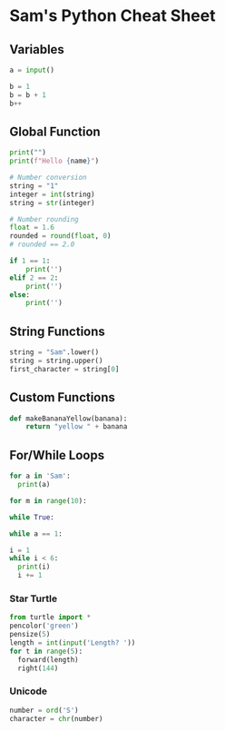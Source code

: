 # Sam's Python Cheat Sheet

## Variables
```python
a = input()

b = 1
b = b + 1
b++
```

## Global Function
```python
print("")
print(f"Hello {name}")

# Number conversion
string = "1"
integer = int(string)
string = str(integer)

# Number rounding
float = 1.6
rounded = round(float, 0)
# rounded == 2.0

if 1 == 1:
    print('')
elif 2 == 2:
    print('')
else:
    print('')
```

## String Functions
```python
string = "Sam".lower()
string = string.upper()
first_character = string[0]
```

## Custom Functions
```python
def makeBananaYellow(banana):
    return "yellow " + banana
```

## For/While Loops
```python
for a in 'Sam':
  print(a)
```

```python
for m in range(10):

while True:

while a == 1:

i = 1
while i < 6:
  print(i)
  i += 1
```

### Star Turtle
```python
from turtle import *
pencolor('green')
pensize(5)
length = int(input('Length? '))
for t in range(5):
  forward(length)
  right(144)
```

### Unicode
```python
number = ord('S')
character = chr(number)
```
